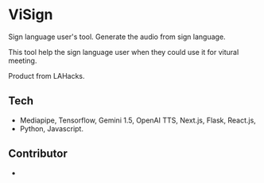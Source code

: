 # ViSign

Sign language user's tool. Generate the audio from sign language.

This tool help the sign language user when they could use it for vitural meeting. 

Product from LAHacks. 

## Tech 
- Mediapipe, Tensorflow, Gemini 1.5, OpenAI TTS, Next.js, Flask, React.js, 
- Python,  Javascript.

## Contributor 
- 

